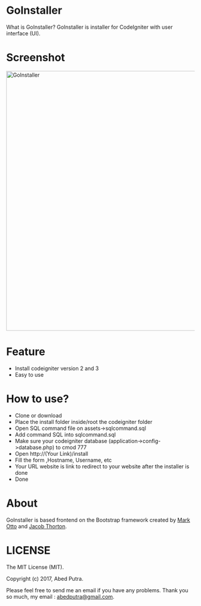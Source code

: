 # GoInstaller
What is GoInstaller? GoInstaller is installer for CodeIgniter with user interface (UI).

# Screenshot
<img width="694" alt="GoInstaller" src="https://user-images.githubusercontent.com/11581453/32705473-dc558484-c84f-11e7-944a-a426beea5e47.png">

# Feature
- Install codeigniter version 2 and 3
- Easy to use

# How to use?
- Clone or download
- Place the install folder inside/root the codeigniter folder
- Open SQL command file on assets->sqlcommand.sql
- Add command SQL into sqlcommand.sql
- Make sure your codeigniter database (application->config->database.php) to cmod 777
- Open http://(Your Link)/install
- Fill the form ,Hostname, Username, etc
- Your URL website is link to redirect to your website after the installer is done
- Done

# About
GoInstaller is based frontend on the Bootstrap framework created by  [Mark Otto](https://twitter.com/mdo) and [Jacob Thorton](https://twitter.com/fat).

# LICENSE
The MIT License (MIT).

Copyright (c) 2017, Abed Putra. 
 
Please feel free to send me an email if you have any problems. 
Thank you so much, my email : abedputra@gmail.com.
